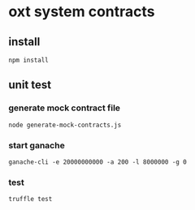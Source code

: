 # oxt system contracts

## install
`npm install`

## unit test

### generate mock contract file
`node generate-mock-contracts.js`

### start ganache
`ganache-cli -e 20000000000 -a 200 -l 8000000 -g 0`

### test
`truffle test`